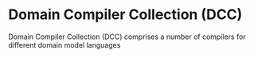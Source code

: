 # Domain Compiler Collection (DCC)
Domain Compiler Collection (DCC) comprises a number of compilers for different domain model languages
